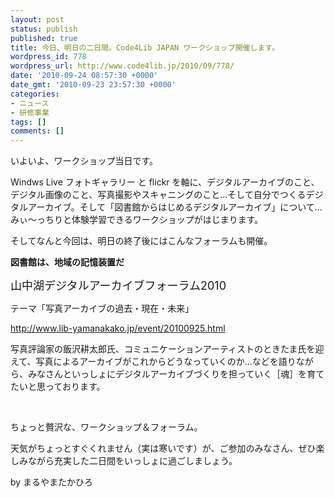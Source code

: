 ```yaml
---
layout: post
status: publish
published: true
title: 今日、明日の二日間。Code4Lib JAPAN ワークショップ開催します。
wordpress_id: 778
wordpress_url: http://www.code4lib.jp/2010/09/778/
date: '2010-09-24 08:57:30 +0000'
date_gmt: '2010-09-23 23:57:30 +0000'
categories:
- ニュース
- 研修事業
tags: []
comments: []
---
```

<div class="section">
<p>いよいよ、ワークショップ当日です。</p>
<p>Windws Live フォトギャラリー と flickr を軸に、デジタルアーカイブのこと、デジタル画像のこと、写真撮影やスキャニングのこと&hellip;そして自分でつくるデジタルアーカイブ。そして「図書館からはじめるデジタルアーカイブ」について&hellip;みぃ～っちりと体験学習できるワークショップがはじまります。</p>
<p>そしてなんと今回は、明日の終了後にはこんなフォーラムも開催。</p>
<p><span style="font-weight:bold;">図書館は、地域の記憶装置だ</p>
<p><span style="font-size:large;">山中湖デジタルアーカイブフォーラム2010</p>
<p></span>テーマ「写真アーカイブの過去・現在・未来」</span></p>
<p><a href="http://www.lib-yamanakako.jp/event/20100925.html" target="_blank">http://www.lib-yamanakako.jp/event/20100925.html</a></p>
<p>写真評論家の飯沢耕太郎氏、コミュニケーションアーティストのときたま氏を迎えて、写真によるアーカイブがこれからどうなっていくのか&hellip;などを語りながら、みなさんといっしょにデジタルアーカイブづくりを担っていく［魂］を育てたいと思っております。</p>
<p><br></p>
<p>ちょっと贅沢な、ワークショップ＆フォーラム。</p>
<p>天気がちょっとすぐくれません（実は寒いです）が、ご参加のみなさん、ぜひ楽しみながら充実した二日間をいっしょに過ごしましょう。</p>
<p>by まるやまたかひろ</p>
</div>

